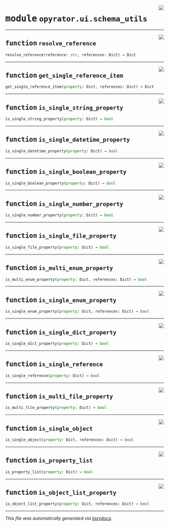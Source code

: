 <!-- markdownlint-disable -->

<a href="https://github.com/ai-chain/opyrator/blob/main/src/opyrator/ui/schema_utils.py#L0"><img align="right" style="float:right;" src="https://img.shields.io/badge/-source-cccccc?style=flat-square"></a>

# <kbd>module</kbd> `opyrator.ui.schema_utils`





---

<a href="https://github.com/ai-chain/opyrator/blob/main/src/opyrator/ui/schema_utils.py#L4"><img align="right" style="float:right;" src="https://img.shields.io/badge/-source-cccccc?style=flat-square"></a>

## <kbd>function</kbd> `resolve_reference`

```python
resolve_reference(reference: str, references: Dict) → Dict
```






---

<a href="https://github.com/ai-chain/opyrator/blob/main/src/opyrator/ui/schema_utils.py#L8"><img align="right" style="float:right;" src="https://img.shields.io/badge/-source-cccccc?style=flat-square"></a>

## <kbd>function</kbd> `get_single_reference_item`

```python
get_single_reference_item(property: Dict, references: Dict) → Dict
```






---

<a href="https://github.com/ai-chain/opyrator/blob/main/src/opyrator/ui/schema_utils.py#L16"><img align="right" style="float:right;" src="https://img.shields.io/badge/-source-cccccc?style=flat-square"></a>

## <kbd>function</kbd> `is_single_string_property`

```python
is_single_string_property(property: Dict) → bool
```






---

<a href="https://github.com/ai-chain/opyrator/blob/main/src/opyrator/ui/schema_utils.py#L20"><img align="right" style="float:right;" src="https://img.shields.io/badge/-source-cccccc?style=flat-square"></a>

## <kbd>function</kbd> `is_single_datetime_property`

```python
is_single_datetime_property(property: Dict) → bool
```






---

<a href="https://github.com/ai-chain/opyrator/blob/main/src/opyrator/ui/schema_utils.py#L26"><img align="right" style="float:right;" src="https://img.shields.io/badge/-source-cccccc?style=flat-square"></a>

## <kbd>function</kbd> `is_single_boolean_property`

```python
is_single_boolean_property(property: Dict) → bool
```






---

<a href="https://github.com/ai-chain/opyrator/blob/main/src/opyrator/ui/schema_utils.py#L30"><img align="right" style="float:right;" src="https://img.shields.io/badge/-source-cccccc?style=flat-square"></a>

## <kbd>function</kbd> `is_single_number_property`

```python
is_single_number_property(property: Dict) → bool
```






---

<a href="https://github.com/ai-chain/opyrator/blob/main/src/opyrator/ui/schema_utils.py#L34"><img align="right" style="float:right;" src="https://img.shields.io/badge/-source-cccccc?style=flat-square"></a>

## <kbd>function</kbd> `is_single_file_property`

```python
is_single_file_property(property: Dict) → bool
```






---

<a href="https://github.com/ai-chain/opyrator/blob/main/src/opyrator/ui/schema_utils.py#L41"><img align="right" style="float:right;" src="https://img.shields.io/badge/-source-cccccc?style=flat-square"></a>

## <kbd>function</kbd> `is_multi_enum_property`

```python
is_multi_enum_property(property: Dict, references: Dict) → bool
```






---

<a href="https://github.com/ai-chain/opyrator/blob/main/src/opyrator/ui/schema_utils.py#L56"><img align="right" style="float:right;" src="https://img.shields.io/badge/-source-cccccc?style=flat-square"></a>

## <kbd>function</kbd> `is_single_enum_property`

```python
is_single_enum_property(property: Dict, references: Dict) → bool
```






---

<a href="https://github.com/ai-chain/opyrator/blob/main/src/opyrator/ui/schema_utils.py#L64"><img align="right" style="float:right;" src="https://img.shields.io/badge/-source-cccccc?style=flat-square"></a>

## <kbd>function</kbd> `is_single_dict_property`

```python
is_single_dict_property(property: Dict) → bool
```






---

<a href="https://github.com/ai-chain/opyrator/blob/main/src/opyrator/ui/schema_utils.py#L70"><img align="right" style="float:right;" src="https://img.shields.io/badge/-source-cccccc?style=flat-square"></a>

## <kbd>function</kbd> `is_single_reference`

```python
is_single_reference(property: Dict) → bool
```






---

<a href="https://github.com/ai-chain/opyrator/blob/main/src/opyrator/ui/schema_utils.py#L77"><img align="right" style="float:right;" src="https://img.shields.io/badge/-source-cccccc?style=flat-square"></a>

## <kbd>function</kbd> `is_multi_file_property`

```python
is_multi_file_property(property: Dict) → bool
```






---

<a href="https://github.com/ai-chain/opyrator/blob/main/src/opyrator/ui/schema_utils.py#L91"><img align="right" style="float:right;" src="https://img.shields.io/badge/-source-cccccc?style=flat-square"></a>

## <kbd>function</kbd> `is_single_object`

```python
is_single_object(property: Dict, references: Dict) → bool
```






---

<a href="https://github.com/ai-chain/opyrator/blob/main/src/opyrator/ui/schema_utils.py#L101"><img align="right" style="float:right;" src="https://img.shields.io/badge/-source-cccccc?style=flat-square"></a>

## <kbd>function</kbd> `is_property_list`

```python
is_property_list(property: Dict) → bool
```






---

<a href="https://github.com/ai-chain/opyrator/blob/main/src/opyrator/ui/schema_utils.py#L114"><img align="right" style="float:right;" src="https://img.shields.io/badge/-source-cccccc?style=flat-square"></a>

## <kbd>function</kbd> `is_object_list_property`

```python
is_object_list_property(property: Dict, references: Dict) → bool
```








---

_This file was automatically generated via [lazydocs](https://github.com/ai-chain/lazydocs)._
